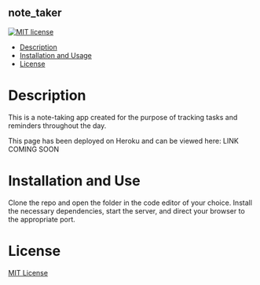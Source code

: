 ## note_taker

[![MIT license](https://img.shields.io/badge/License-MIT-blue.svg)](https://lbesson.mit-license.org/)

- [Description ](#description)
- [Installation and Usage](#installation-and-use)
- [License](#license)

# Description

This is a note-taking app created for the purpose of tracking tasks and reminders throughout the day.

This page has been deployed on Heroku and can be viewed here: LINK COMING SOON

# Installation and Use

Clone the repo and open the folder in the code editor of your choice. Install the necessary dependencies, start the server, and direct your browser to the appropriate port.

# License

[MIT License](https://opensource.org/licenses/MIT)
